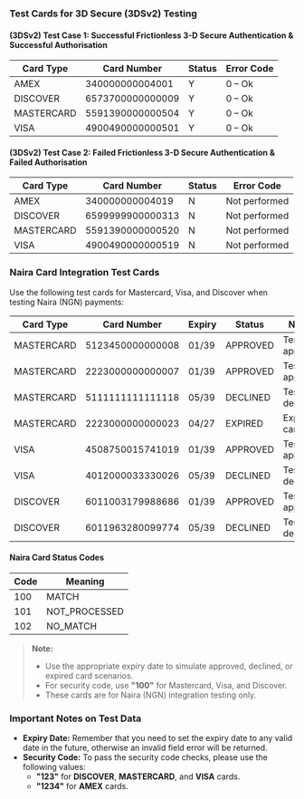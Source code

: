 ### Test Cards for 3D Secure (3DSv2) Testing
#### (3DSv2) Test Case 1: Successful Frictionless 3-D Secure Authentication & Successful Authorisation
| Card Type | Card Number          | Status | Error Code |
|-----------|-----------------------|---------|-------------|
| AMEX      | 340000000004001       | Y       | 0 – Ok      |
| DISCOVER  | 6573700000000009      | Y       | 0 – Ok      |
| MASTERCARD| 5591390000000504      | Y       | 0 – Ok      |
| VISA      | 4900490000000501      | Y       | 0 – Ok      |

 <!-- **Success Cards Test case 1:**
![alt text](image-1.png)

![alt text](image.png) -->


#### (3DSv2) Test Case 2: Failed Frictionless 3-D Secure Authentication & Failed Authorisation
| Card Type | Card Number          | Status | Error Code |
|-----------|-----------------------|---------|-------------|
| AMEX      | 340000000004019       | N       | Not performed |
| DISCOVER  | 6599999900000313      | N       | Not performed |
| MASTERCARD| 5591390000000520      | N       | Not performed |
| VISA      | 4900490000000519      | N       | Not performed |

 <!-- **Failed Cards Test case 1:** -->


### Naira Card Integration Test Cards

Use the following test cards for Mastercard, Visa, and Discover when testing Naira (NGN) payments:

| Card Type   | Card Number         | Expiry  | Status     | Notes         |
|-------------|---------------------|---------|------------|---------------|
| MASTERCARD  | 5123450000000008    | 01/39   | APPROVED   | Test approval |
| MASTERCARD  | 2223000000000007    | 01/39   | APPROVED   | Test approval |
| MASTERCARD  | 5111111111111118    | 05/39   | DECLINED   | Test decline  |
| MASTERCARD  | 2223000000000023    | 04/27   | EXPIRED    | Expired card  |
| VISA        | 4508750015741019    | 01/39   | APPROVED   | Test approval |
| VISA        | 4012000033330026    | 05/39   | DECLINED   | Test decline  |
| DISCOVER    | 6011003179988686    | 01/39   | APPROVED   | Test approval |
| DISCOVER    | 6011963280099774    | 05/39   | DECLINED   | Test decline  |


#### Naira Card Status Codes

| Code | Meaning         |
|------|----------------|
| 100  | MATCH          |
| 101  | NOT_PROCESSED  |
| 102  | NO_MATCH       |


> **Note:**  
> - Use the appropriate expiry date to simulate approved, declined, or expired card scenarios.
> - For security code, use **"100"** for Mastercard, Visa, and Discover.
> - These cards are for Naira (NGN) integration testing only.



### Important Notes on Test Data
- **Expiry Date:** Remember that you need to set the expiry date to any valid date in the future, otherwise an invalid field error will be returned.
- **Security Code:** To pass the security code checks, please use the following values:
  - **"123"** for **DISCOVER**, **MASTERCARD**, and **VISA** cards.
  - **"1234"** for **AMEX** cards.
